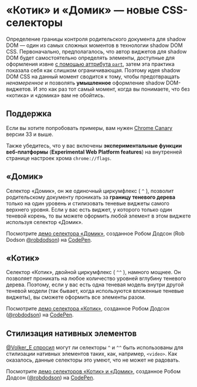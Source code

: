 «Котик» и «Домик» — новые CSS-селекторы
==========================================================

Определение границы контроля родительского документа для shadow DOM — один из
самых сложных моментов в технологии shadow DOM CSS. Первоначально, предполагалось, что
автор виджетов для shadow DOM будет самостоятельно определять элементы, доступные для оформления
извне [с помощью аттрибута `part`][1], затем эта практика показала себя как
слишком ограничивающая. Поэтому идея shadow DOM CSS на данный момент сводится к
тому, чтобы предотвращать *ненамеренное* и позволять **умышленное** оформление
shadow DOM-виджетов. И это как раз тот самый момент, когда вы понимаете, что без «котика» и
«домика» вам не обойтись.

## Поддержка

Если вы хотите попробовать примеры, вам нужен [Chrome Canary][3]
версии 33 и выше.

Также убедитесь, что у вас включены **экспериментальные функции веб-платформы** 
(**Experimental Web Platform features**) на внутренней странице настроек хрома `chrome://flags`.


## «Домик»

Селектор «Домик», он же одиночный циркумфлекс ( `^` ), позволит родительскому документу
проникать за **границу теневого дерева** только на один уровень и стилизовать теневые
виджеты самого верхнего уровня. Если у вас есть виджет, у которого только один
теневой корень, то вы можете оформить любой элемент в этом виджете используя селектор
«Домик».

Посмотрите [демо селектора «Домик»][4], созданное Робом Додсон (Rob Dodson
[@robdodson][5]) на [CodePen][6].


## «Котик»

Селектор «Котик», двойной циркумфлекс ( `^^` ), намного мощнее. Он позволяет
проникать на любое количество уровней вглубину теневого дерева. Поэтому, если у вас
есть одна теневая модель внутри другой теневой модели (так бывает, когда используются вложенные
теневые виджеты), вы сможете оформить все элементы разом.

Посмотрите [демо селектора «Котик»][7], созданное Робом Додсон ([@robdodson][5]) на
[CodePen][6].


## Стилизация нативных элементов

[@Volker_E спросил][8] могут ли селекторы `^` и `^^` быть использованы для
стилизации нативных элементов таких, как, например, `<video>`. Как оказалось, 
данные селекторы это умеют, что не может не радовать.

Посмотрите [демо селекторов «Котик» и «Домик»][9], созданное Робом Додсон
([@robdodson][5]) на [CodePen][6].


[1]: http://robdodson.me/blog/2013/08/29/shadow-dom-styles-cont-dot#parts
[3]: https://www.google.com/intl/en/chrome/browser/canary.html
[4]: http://codepen.io/robdodson/pen/EhIax
[5]: http://codepen.io/robdodson
[6]: http://codepen.io
[7]: http://codepen.io/robdodson/pen/wFqJg
[8]: https://twitter.com/Volker_E/status/401202275009310722
[9]: http://codepen.io/robdodson/pen/iaJHd
